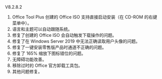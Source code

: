 V8.2.8.2

1. Office Tool Plus 创建的 Office ISO 支持直接启动安装（在 CD-ROM 的右键菜单中）。
2. 语言和主题可以自动跟随系统。
3. 修复了创建的 Office ISO 会自动触发下载操作的问题。
4. 修复了在 Windows Server 2019 中无法正确读取用户头像的问题。
5. 修复了一键安装零售版产品时通道不正确的问题。
6. 修复了 165% 缩放下图标错位的问题。
7. 无障碍功能改善。
8. 移除过时的 Office 官方卸载工具包。
9. 其他问题修复。

